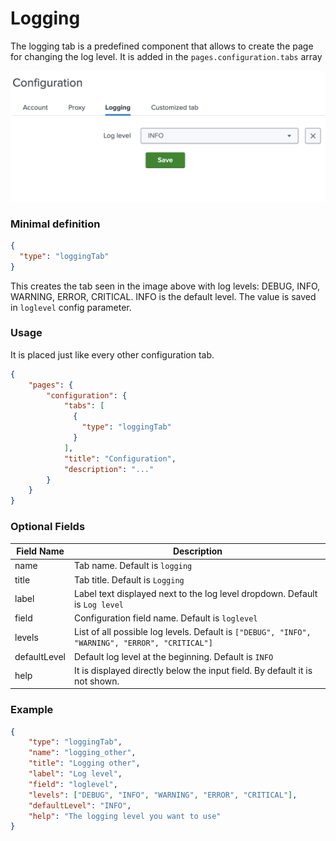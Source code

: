# Logging

The logging tab is a predefined component that allows to create the page for changing
the log level. It is added in the `pages.configuration.tabs` array

![image](../images/configuration/logging_tab.png)

### Minimal definition

```json
{
  "type": "loggingTab"
}
```

This creates the tab seen in the image above with log levels:
DEBUG, INFO, WARNING, ERROR, CRITICAL. INFO is the default level.
The value is saved in `loglevel` config parameter.

### Usage

It is placed just like every other configuration tab.

```json
{
    "pages": {
        "configuration": {
            "tabs": [
              {
                "type": "loggingTab"
              }
            ],
            "title": "Configuration",
            "description": "..."
        }
    }
}
```

### Optional Fields

| Field Name   | Description                                                                                     |
|--------------|-------------------------------------------------------------------------------------------------|
| name         | Tab name. Default is `logging`                                                                  |
| title        | Tab title. Default is `Logging`                                                                 |
| label        | Label text displayed next to the log level dropdown. Default is `Log level`                     |
| field        | Configuration field name. Default is `loglevel`                                                 |
| levels       | List of all possible log levels. Default is `["DEBUG", "INFO", "WARNING", "ERROR", "CRITICAL"]` |
| defaultLevel | Default log level at the beginning. Default is `INFO`                                           |
| help         | It is displayed directly below the input field. By default it is not shown.                     |

### Example

```json
{
    "type": "loggingTab",
    "name": "logging_other",
    "title": "Logging other",
    "label": "Log level",
    "field": "loglevel",
    "levels": ["DEBUG", "INFO", "WARNING", "ERROR", "CRITICAL"],
    "defaultLevel": "INFO",
    "help": "The logging level you want to use"
}
```
